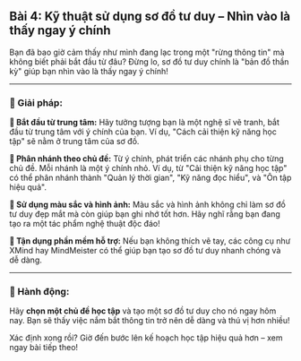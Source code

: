 ## Bài 4: Kỹ thuật sử dụng sơ đồ tư duy – Nhìn vào là thấy ngay ý chính

Bạn đã bao giờ cảm thấy như mình đang lạc trong một "rừng thông tin" mà không biết phải bắt đầu từ đâu? Đừng lo, sơ đồ tư duy chính là "bản đồ thần kỳ" giúp bạn nhìn vào là thấy ngay ý chính!

---

### 📌 Giải pháp:

**🔹 Bắt đầu từ trung tâm:**
Hãy tưởng tượng bạn là một nghệ sĩ vẽ tranh, bắt đầu từ trung tâm với ý chính của bạn. Ví dụ, "Cách cải thiện kỹ năng học tập" sẽ nằm ở trung tâm của sơ đồ.

**🔹 Phân nhánh theo chủ đề:**
Từ ý chính, phát triển các nhánh phụ cho từng chủ đề. Mỗi nhánh là một ý chính nhỏ. Ví dụ, từ "Cải thiện kỹ năng học tập" có thể phân nhánh thành "Quản lý thời gian", "Kỹ năng đọc hiểu", và "Ôn tập hiệu quả".

**🔹 Sử dụng màu sắc và hình ảnh:**
Màu sắc và hình ảnh không chỉ làm sơ đồ tư duy đẹp mắt mà còn giúp bạn ghi nhớ tốt hơn. Hãy nghĩ rằng bạn đang tạo ra một tác phẩm nghệ thuật độc đáo!

**🔹 Tận dụng phần mềm hỗ trợ:**
Nếu bạn không thích vẽ tay, các công cụ như XMind hay MindMeister có thể giúp bạn tạo sơ đồ tư duy nhanh chóng và dễ dàng.

---

### 🚀 Hành động:

Hãy **chọn một chủ đề học tập** và tạo một sơ đồ tư duy cho nó ngay hôm nay. Bạn sẽ thấy việc nắm bắt thông tin trở nên dễ dàng và thú vị hơn nhiều!

Xác định xong rồi? Giờ đến bước lên kế hoạch học tập hiệu quả hơn – xem ngay bài tiếp theo!